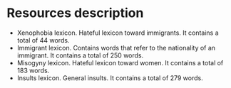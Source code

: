 # Resources description

* Xenophobia lexicon. Hateful lexicon toward immigrants. It contains a total of 44 words.
* Immigrant lexicon. Contains words that refer to the nationality of an immigrant. It contains a total of 250 words.
* Misogyny lexicon. Hateful lexicon toward women. It contains a total of 183 words.
* Insults lexicon. General insults. It contains a total of 279 words.

